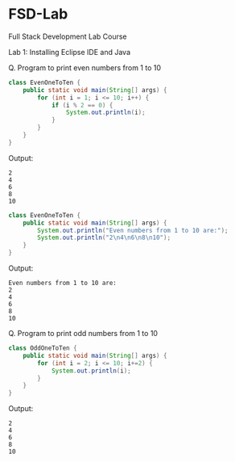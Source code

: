 # FSD-Lab
Full Stack Development Lab Course

Lab 1: Installing Eclipse IDE and Java

Q. Program to print even numbers from 1 to 10
```java
class EvenOneToTen {
    public static void main(String[] args) {
        for (int i = 1; i <= 10; i++) {
            if (i % 2 == 0) {
                System.out.println(i);
            }
        }
    }
}
```
Output:
```
2
4
6
8
10
```
```java
class EvenOneToTen {
    public static void main(String[] args) {
        System.out.println("Even numbers from 1 to 10 are:");
        System.out.println("2\n4\n6\n8\n10");
    }
}
```
Output:
```
Even numbers from 1 to 10 are:
2
4
6
8
10
```
Q. Program to print odd numbers from 1 to 10
```java
class OddOneToTen {
    public static void main(String[] args) {
        for (int i = 2; i <= 10; i+=2) {
            System.out.println(i);
        }
    }
}
```
Output:
```
2
4
6
8
10
```